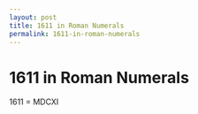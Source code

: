 ```yaml
---
layout: post
title: 1611 in Roman Numerals
permalink: 1611-in-roman-numerals
---
```


# 1611 in Roman Numerals

1611 = MDCXI
